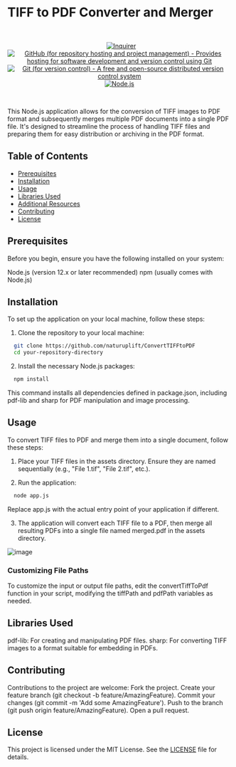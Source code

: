 # TIFF to PDF Converter and Merger

<br/>
<p align="center">
  <a href="" >
        <img alt="" src="https://img.shields.io/static/v1.svg?label=npm&message=pdf-lib&color=green" /></a>
  <a href="" >
        <img alt="" src="https://img.shields.io/static/v1.svg?label=npm&message=sharp&color=yellow" /></a>
  <a href="" >
        <img alt="Inquirer" src="https://img.shields.io/static/v1.svg?label=npm&message=inquirer&color=blue" /></a>
  <a href="https://github.com/">
        <img alt="GitHub (for repository hosting and project management) - Provides hosting for software development and version control using Git" src="https://img.shields.io/static/v1.svg?label=GitHub&message=hosting&color=black" /></a>
  <a href="https://git-scm.com/">
        <img alt="Git (for version control) - A free and open-source distributed version control system" src="https://img.shields.io/static/v1.svg?label=Git&message=version control&color=lightgray" /></a>
  <a href="" >
        <img alt="Node.js" src="https://img.shields.io/static/v1.svg?label=Node.js&message=Runtime&color=orange" /></a>
</p>
<br/>

This Node.js application allows for the conversion of TIFF images to PDF format and subsequently merges multiple PDF documents into a single PDF file. It's designed to streamline the process of handling TIFF files and preparing them for easy distribution or archiving in the PDF format.

## Table of Contents
- [Prerequisites](#prerequisites)
- [Installation](#installation)
- [Usage](#usage)
- [Libraries Used](#libraries-used)
- [Additional Resources](#additional-resources)
- [Contributing](#contributing)
- [License](#license)

## Prerequisites

Before you begin, ensure you have the following installed on your system:

Node.js (version 12.x or later recommended)
npm (usually comes with Node.js)

## Installation

To set up the application on your local machine, follow these steps:

1.  Clone the repository to your local machine:
```bash
  git clone https://github.com/naturuplift/ConvertTIFFtoPDF
  cd your-repository-directory
```

2.  Install the necessary Node.js packages:
```bash
  npm install
```

This command installs all dependencies defined in package.json, including pdf-lib and sharp for PDF manipulation and image processing.

## Usage

To convert TIFF files to PDF and merge them into a single document, follow these steps:

1.  Place your TIFF files in the assets directory. Ensure they are named sequentially (e.g., "File 1.tif", "File 2.tif", etc.).

2.  Run the application:
```bash
  node app.js
```

Replace app.js with the actual entry point of your application if different.

3.  The application will convert each TIFF file to a PDF, then merge all resulting PDFs into a single file named merged.pdf in the assets directory.

![image](https://github.com/naturuplift/ConvertTIFFtoPDF/assets/23546356/9860fb19-c3e0-41cb-98a4-23d180171d3b)

### Customizing File Paths
To customize the input or output file paths, edit the convertTiffToPdf function in your script, modifying the tiffPath and pdfPath variables as needed.

## Libraries Used

pdf-lib: For creating and manipulating PDF files.
sharp: For converting TIFF images to a format suitable for embedding in PDFs.

## Contributing
Contributions to the project are welcome: Fork the project. Create your feature branch (git checkout -b feature/AmazingFeature). Commit your changes (git commit -m 'Add some AmazingFeature'). Push to the branch (git push origin feature/AmazingFeature). Open a pull request.

## License

This project is licensed under the MIT License. See the [LICENSE][MIT] file for details.



[MIT]: <https://github.com/naturuplift/ConvertTIFFtoPDF/blob/main/LICENSE>
